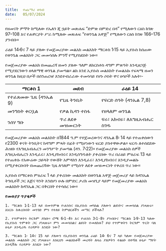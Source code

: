 ```yaml
---
title:  ተጨማሪ ሀሳብ
date:   05/07/2024
---
```


የዘመናት ምኞት ከሚለው የኤለን ጂ ኋይት መጽሐፍ “ድምጽ በምድረ በዳ” የሚለውን ርዕስ ከገጽ 97–108 እና የሐዋርያት ሥራ ከሚለው መጽሐፍ “የወንጌል አዋጅ” የሚለውን ርዕስ ከገጽ 166–176 ያንብቡ።

ራዕይ 14፡6ና 7 ላይ ያለው የመጀመሪያው መልአክ መልእክት ማርቆስ 1፡15 ላይ ኢየሱስ ከሰጠው የወንጌል መልእክት ጋር መመሳሰሉ ምንኛ የሚያስደስት ነው።

የመጀመሪያው መልአክ በመጨረሻ ዘመን ያለው ዓለም ለክርስቶስ ዳግም ምጽዓት እንዲዘጋጅ የሚያደርገውን ዘላለማዊ ወንጌል ያመጣል። ልክ እንደ ኢየሱስ መልእክት የመልአኩ የፍጻሜ ዘመን ወንጌል ከዚህ በታች በሰንጠረዡ እንደተብራራው ተመሳሳይ የሆኑ ሶስት ዋና ሀሳቦች አሉት፡-

| ማርቆስ 1 | መደብ | ራዕይ 14 |
| --- | --- | --- |
| የተፈጸመው ጊዜ (ዳንኤል 9) |  የጊዜ ትንቢት  | የፍርድ ሰዓት (ዳንኤል 7,8) |
| መንግስት ቀርቧል | የቃል ኪዳን ተስፋ| የዘላለም ወንጌል |
| ንሰሃ ግቡ | ጥሪ ለደቀ መዝሙርነት  | ፍሩ፣ አክብሩ፣ ለእግዚአብሔር ስገዱ |

የመጀመሪያው መልአክ መልእክት በ1844 ዓ.ም የተጀመረውንና ዳንኤል 8፡ 14 ላይ የተጠቀሰውን የ2300 ቀናት ትንቢትና ከዳግም ምጻት በፊት የሚሆነውን ፍርድ ያስተዋውቃል። ፍርዱ ለተሰደደው ሕዝቡ የእግዚአብሔርን መንግሥት ያመጣል (ዳን. 7፡22)። የመጀመሪያው መልአክ ሰዎች እግዚአብሔርን እንዲፈሩ፣ እንዲያከብሩና እንዲሰግዱለት ያቀረበው ጥሪ በራዕይ ምዕራፍ 13 ላይ የተጠቀሱ የአውሬው ኃይላት የውሸት አምላክን እንዲፈሩ፣ እንዲያከብሩና እንዲያመልኩ በሚያቀርቡበት በመጨረሻው ጊዜ ለዓለም የሚሰጥ ለደቀ መዝሙርነት የቀረበ ጥሪ ነው።

ኢየሱስ በማርቆስ ምዕራፍ 1 ላይ ያቀረበው መልእክት በወንጌል አዋጅ መጀመሪያ ላይ ከዳንኤል ትንቢቶች ጋር እጅና ጓንት እንደሆነ ሁሉ በምድር ታሪክ መዝጊያ ላይም የመጀመሪያው መልአክ መልእክት ከዳንኤል ጋር በቅርበት የተሳሰረ ነው።

**የመወያያ ጥያቄዎች**

`1. ማርቆስ 1፡1-13 ላይ በመጥምቁ ዮሐንስና በኢየሱስ መካከል ያለውን ልዩነትና መመሳሰል ያነጻጽሩ። እነርሱ ከቀረቡበት መንገድ ምን የተለዩ ትምህርቶችን መማር ይችላሉ?`

`2. የጥምቀትን ትርጉም ያስቡ። ሮሜ 6፡1-4ን እና ዮሐንስ 3፡1-8ን ያንብቡና ማርቆስ 1፡9-13 ካለው የኢየሱስ ጥምቀት ጋር ያነጻጽሩ። ምን መመሳሰልና ልዩነት ተመለከቱ? ይህ የጥምቀትን ትርጉም ጥርት ባለ ሁኔታ እንዲረዱ የረዳዎት እንዴት ነው?`

`3. ማርቆስ 1፡ 14ና 15 ላይ ያለውን የኢየሱስን ወንጌል ራዕይ 14፡ 6ና 7 ላይ ካለው የመጀመሪያው መልአክ መልእክት ጋር ያነጻጽሩ። እነዚህን መልእክቶች መረዳት ለዛሬ ያለዎትን ተልዕኮ በተሻለ ሁኔታ ማየት እንዲችሉ የረዳዎት እንዴት ነው?`